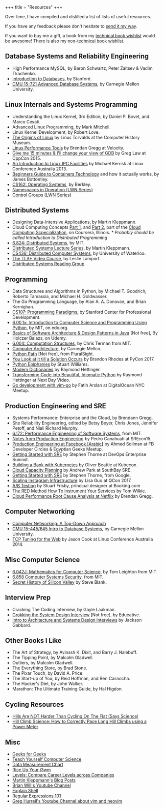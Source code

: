 +++
title = "Resources"
+++

Over time, I have compiled and distilled a list of lists of useful resources.

If you have any feedback please don't hesitate to [send it my way](/contact/).

If you want to buy me a gift, a book from my [technical book
wishlist](https://www.amazon.co.uk/hz/wishlist/ls/1ZVYP207HZR6H?type=wishlist&filter=unpurchased&sort=priority)
would be awesome! There is also my [non-technical book
wishlist](https://www.amazon.co.uk/hz/wishlist/ls/314HICF494KE3?type=wishlist&filter=unpurchased&sort=priority).

## Database Systems and Reliability Engineering

- High Performance MySQL, by Baron Schwartz, Peter Zaitsev & Vadim Tkachenko.
- [Introduction to Databases](https://online.stanford.edu/courses/soe-ydatabases-databases), by Stanford.
- [CMU 15-721 Advanced Database Systems](https://www.youtube.com/playlist?list=PLSE8ODhjZXja7K1hjZ01UTVDnGQdx5v5U), by Carnegie Mellon University.

## Linux Internals and Systems Programming

- Understanding the Linux Kernel, 3rd Edition, by Daniel P. Bovet, and Marco Cesati.
- Advanced Linux Programming, by Mark Mitchell.
- Linux Kernel Development, by Robert Love.
- [The Origins of Linux](https://www.youtube.com/watch?v=WVTWCPoUt8w) by Linus Torvalds at the Computer History Museum.
- [Linux Performance Tools](https://www.youtube.com/watch?v=FJW8nGV4jxY&list=PLuIKgvdnYfKAj3uLKtNgu69VkAn023WOX) by Brendan Gregg at Velocity.
- [Give me 15 minutes & I'll change your view of GDB](https://www.youtube.com/watch?v=PorfLSr3DDI) by Greg Law at CppCon 2015.
- [An Introduction to Linux IPC Facilities](https://www.youtube.com/watch?v=vU2HDf5ZhO4) by Michael Kerrisk at Linux Conference Australia 2013.
- [Beginners Guide to Containers Technology](https://www.youtube.com/watch?v=YsYzMPptB-k) and how it actually works, by James Bottomley.
- [CS162: Operating Systems](https://www.youtube.com/playlist?list=PL--jIyXjDXf6Q4XA6q8RYnyChYzJ0K0F2), by Berkley.
- [Namespaces in Operation (LWN Series)](https://lwn.net/Articles/531114/)
- [Control Groups (LWN Series)](https://lwn.net/Articles/603762/)

## Distributed Systems

- Designing Data-Intensive Applications, by Martin Kleppmann.
- Cloud Computing Concepts [Part 1](https://www.coursera.org/learn/cloud-computing), and [Part 2](https://www.coursera.org/learn/cloud-computing-2), part of the [Cloud Computing Scpecialization](https://www.coursera.org/specializations/cloud-computing), on Coursera, Illinois. _\* Probably should be called Introduction to Distributed Programming_
- [6.824: Distributed Systems](https://www.youtube.com/playlist?list=PLrw6a1wE39_tb2fErI4-WkMbsvGQk9_UB), by MIT.
- [Distributed Systems Lecture
  Series](https://www.youtube.com/playlist?list=PLeKd45zvjcDFUEv_ohr_HdUFe97RItdiB), by Martin
  Kleppmann.
- [CS436: Distributed Computer Systems](https://www.youtube.com/playlist?list=PLawkBQ15NDEkDJ5IyLIJUTZ1rRM9YQq6N), by University of Waterloo.
- [The TLA+ Video Course](http://lamport.azurewebsites.net/video/videos.html), by Leslie Lamport.
- [Distributed Systems Reading Group](http://dsrg.pdos.csail.mit.edu/papers/)

## Programming

- Data Structures and Algorithms in Python, by Michael T. Goodrich, Roberto Tamassia, and Michael H. Goldwasser.
- The Go Programming Language, by Alan A. A. Donovan, and Brian Kernighan.
- [CS107: Programming Paradigms](https://see.stanford.edu/Course/CS107), by Stanford Center for Professional Development.
- [6.00.1x: Introduction to Computer Science and Programming Using Python](https://www.edx.org/course/introduction-computer-science-mitx-6-00-1x-11), by MIT, on edx.org.
- [Basics of Software Architecture & Design Patterns in Java](https://www.udemy.com/basics-of-software-architecture-design-in-java/) \[Not free\], By Holczer Balazs, on Udemy.
- [6.004: Computation Structures](https://www.youtube.com/playlist?list=PLMmkIYwZrM0XDxELmwRluWcoqZ--dHk_D), by Chris Terman from MIT.
- [Computer Architecture](https://www.youtube.com/playlist?list=PL5PHm2jkkXmi5CxxI7b3JCL1TWybTDtKq), by Carnegie Mellon.
- [Python Path](https://www.pluralsight.com/paths/python) \[Not free\], from PluralSight.
- [You Look at it till a Solution Occurs](https://www.youtube.com/watch?v=S0CU0VqcYhI) by Brandon Rhodes at PyCon 2017.
- [Python Epiphanies](https://www.youtube.com/watch?v=Pi9NpxAvYSs) by Stuart Williams.
- [Modern Dictionaries](https://www.youtube.com/watch?v=p33CVV29OG8) by Raymond Hettinger.
- [Transforming Code into Beautiful, Idiomatic Python](https://www.youtube.com/watch?v=OSGv2VnC0go) by Raymond Hettinger at Next Day Video.
- [Go development with vim-go](https://www.youtube.com/watch?v=7BqJ8dzygtU) by Fatih Arslan at DigitalOcean NYC Meetup.

## Production Engineering and SRE

- Systems Performance: Enterprise and the Cloud, by Brendann Gregg.
- Site Reliability Engineering, edited by Betsy Beyer, Chris Jones, Jennifer Petoff, and Niall Richard Murphy.
- [6.172: Performance Engineering of Software Systems](https://ocw.mit.edu/courses/electrical-engineering-and-computer-science/6-172-performance-engineering-of-software-systems-fall-2010/index.htm), from MIT.
- [Notes from Production Engineering](https://www.youtube.com/watch?v=ugkkza3vKbc) by Pedro Canahuati at SREcon15.
- [Production Engineering at Facebook \[Arabic\]](https://www.youtube.com/watch?v=DeWkPsFq3cc) by Ahmed Soliman at FB Developer Circles & Egyptian Geeks Meetup.
- [Getting Started with SRE](https://www.youtube.com/watch?v=c-w_GYvi0eA) by Stephen Thorne at DevOps Enterprise Summit.
- [Building a Bank with Kubernetes](https://www.youtube.com/watch?v=YkOY7DgXKyw) by Oliver Beattie at Kubecon.
- [Cloud Capacity Planning](https://www.youtube.com/watch?v=MDQ0uEUmLOo) by Andrew Park at SouthBay SRE.
- [Getting Started with SRE](https://www.youtube.com/watch?v=c-w_GYvi0eA&feature=youtu.be) by Stephen Thorne, from Google.
- [Scaling Instagram Infrastructure](https://www.youtube.com/watch?v=hnpzNAPiC0E&feature=youtu.be) by Lisa Guo at QCon 2017.
- [A/B Testing](https://www.youtube.com/watch?v=VQpQ0YHSfqM) by Stuart Frisby, principal designer at Booking.com
- [The RED Method How To Instrument Your Services](https://www.youtube.com/watch?v=TJLpYXbnfQ4) by Tom Wilkie.
- [Cloud Performance Root Cause Analysis at Netflix](https://www.youtube.com/watch?v=03EC8uA30Pw) by Brendan Gregg.

## Computer Networking

- [Computer Networking: A Top-Down Approach](http://gaia.cs.umass.edu/kurose_ross/online_lectures.htm)
- [CMU 15-445/645 Intro to Database Systems](https://www.youtube.com/playlist?list=PLSE8ODhjZXjbohkNBWQs_otTrBTrjyohi), by Carnegie Mellon University.
- [TCP Tuning for the Web](https://www.youtube.com/watch?v=gfYYggNkM20) by Jason Cook at Linux Conference Australia 2014.

## Misc Computer Science

- [6.042J: Mathematics for Computer Science](https://www.youtube.com/playlist?list=PLB7540DEDD482705B), by Tom Leighton from MIT.
- [6.858 Computer Systems Security](https://www.youtube.com/playlist?list=PLUl4u3cNGP62K2DjQLRxDNRi0z2IRWnNh), from MIT.
- [Secret History of Silicon Valley](https://www.youtube.com/watch?v=ZTC_RxWN_xo) by Steve Blank.

## Interview Prep

- Cracking The Coding Interview, by Gayle Laakman.
- [Grokking the System Design Interview](https://www.educative.io/collection/5668639101419520/5649050225344512) \[Not free\], by Educative.
- [Intro to Architecture and Systems Design Interviews](https://www.youtube.com/watch?v=ZgdS0EUmn70) by Jackson Gabbard.

## Other Books I Like

- The Art of Strategy, by Avinash K. Dixit, and Barry J. Nalebuff.
- The Tipping Point, by Malcolm Gladwell.
- Outliers, by Malcolm Gladwell.
- The Everything Store, by Brad Stone.
- The Pixar Touch, by David A. Price.
- The Start-up of You, by Reid Hoffman, and Ben Casnocha.
- The Hacker's Diet, by John Walker.
- Marathon: The Ultimate Training Guide, by Hal Higdon.

## Cycling Resources

- [Hills Are NOT Harder Than Cycling On The Flat (Says Science)](https://www.youtube.com/watch?v=ipENw5mjjSg)
- [Hill Climb Science: How to Correctly Pace Long Hill Climbs using a Power Meter](https://youtu.be/HlglnUNnAnY)

## Misc

- [Geeks for Geeks](https://www.geeksforgeeks.org)
- [Teach Yourself Computer Science](https://teachyourselfcs.com/)
- [Data Measurement Chart](http://www.wu.ece.ufl.edu/links/dataRate/DataMeasurementChart.html)
- [Rice Up Your i3wm](https://www.youtube.com/playlist?list=PL5ze0DjYv5DbCv9vNEzFmP6sU7ZmkGzcf)
- [Levels: Compare Career Levels across Companies](https://www.levels.fyi)
- [Martin Kleppmann's Blog Posts](https://martin.kleppmann.com/archive.html)
- [Brian Will's Youtube Channel](https://www.youtube.com/user/briantwill/featured)
- [Explain Shell](https://explainshell.com)
- [Regular Expressions 101](https://regex101.com)
- [Greg Hurrell's Youtube Channel about vim and neovim](https://www.youtube.com/channel/UCXPHFM88IlFn68OmLwtPmZA)
